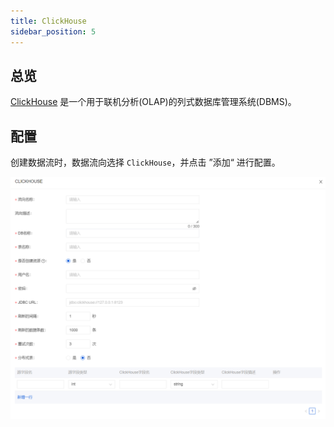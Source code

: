 ```yaml
---
title: ClickHouse
sidebar_position: 5
---
```


## 总览
[ClickHouse](https://clickhouse.com/docs/en/intro/) 是一个用于联机分析(OLAP)的列式数据库管理系统(DBMS)。

## 配置
创建数据流时，数据流向选择 `ClickHouse`，并点击 ”添加“ 进行配置。

![ClickHouse Configuration](img/clickhouse.png)